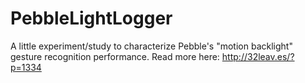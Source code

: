 PebbleLightLogger
=================

A little experiment/study to characterize Pebble's "motion backlight" gesture recognition performance. Read more here: http://32leav.es/?p=1334

